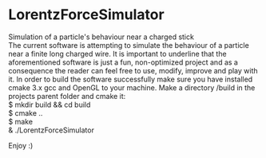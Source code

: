 # LorentzForceSimulator  
Simulation of a particle's behaviour near a charged stick  
  The current software is attempting to simulate the behaviour of a particle near a finite long charged wire. It is important to underline that the aforementioned software is just a fun, non-optimized project and as a consequence the reader can feel free to use, modify, improve and play with it.
In order to build the software successfully make sure you have installed cmake 3.x gcc and OpenGL to your machine. Make a directory /build in the projects parent folder and cmake it:  
$ mkdir build && cd build   
$ cmake ..  
$ make  
& ./LorentzForceSimulator  

Enjoy :)
